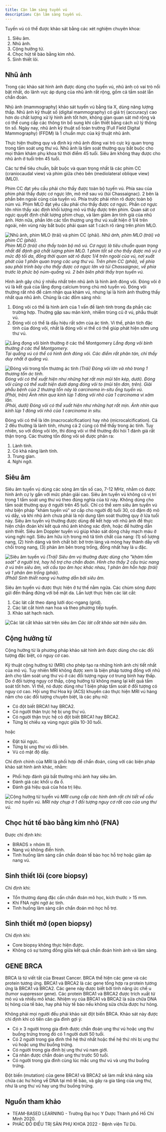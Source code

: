 ```yaml
---
title: Cận lâm sàng tuyến vú
description: Cận lâm sàng tuyến vú.
---
```


Tuyến vú có thể được khảo sát bằng các xét nghiệm chuyên khoa:

1. Siêu âm.
2. Nhũ ảnh.
3. Cộng hưởng từ.
4. Chọc hút tế bào bằng kim nhỏ.
5. Sinh thiết lõi.

## Nhũ ảnh

Trong các khảo sát hình ảnh được dùng cho tuyến vú, nhũ ảnh có vai trò nổi bật nhất, do lãnh vực áp dụng của nhũ ảnh rất rộng, gồm cả tầm soát lẫn chẩn đoán.

Nhũ ảnh (mammography) khảo sát tuyến vú bằng tia X, dùng năng lượng thấp. Nhũ ảnh kỹ thuật số (digital mammography) có giá trị (accuracy) cao hơn do chất lượng xử lý hình ảnh tốt hơn, không gian quan sát mở rộng và có thể cung cấp các thông tin bổ sung khi cần thiết bằng cách xử lý thông tin số. Ngày nay, nhũ ảnh kỹ thuật số toàn trường (Full Field Digital Mammography) (FFDM) là 1 chuẩn mực của kỹ thuật nhũ ảnh.

Thực hiện thường quy và định kỳ nhũ ảnh đóng vai trò cực kỳ quan trọng trong tầm soát ung thư vú. Nhũ ảnh là tầm soát thường quy bắt buộc cho mọi thăm khám phụ khoa từ thời điểm 45 tuổi. Siêu âm không thay được cho nhũ ảnh ở tuổi trên 45 tuổi.

Các tư thế tiêu chuẩn, bắt buộc và quan trọng nhất là các phim CC (craniocaudal view) và phim giữa chéo bên (mediolateral oblique view) (MLO).

Phim CC đạt yêu cầu phải cho thấy được toàn bộ tuyến vú. Phía sau của phim phải thấy được cơ ngực lớn, mô mỡ sau vú (túi Chassaignac). 2 bên là phần bên ngoài cùng của tuyến vú. Phía trước phải nhìn rõ được toàn bộ núm vú. Phim MLO đạt yêu cầu phải cho thấy được cơ ngực. Phần cơ ngực lớn nhìn thấy xác định khối lượng mô vú thấy được trên phim. Quan sát cơ ngực quyết định chất lượng phim chụp, và làm giảm âm tính giả của nhũ ảnh. Hơn nữa, phần lớn các tổn thương ung thư vú xuất hiện ở 1/4 trên ngoài, nên vùng này bắt buộc phải quan sát 1 cách rõ ràng trên phim MLO.

![Nhũ ảnh, phim MLO (trái) và phim CC (phải).](../../../assets/phu-khoa/can-lam-sang-tuyen-vu/nhu-anh.png)
_Nhũ ảnh, phim MLO (trái) và phim CC (phải).<br>Phim MLO (trái) cho thấy toàn bộ mô vú. Cơ ngực là tiêu chuẩn quan trọng nhất để đánh giá chất lượng phim MLO. 1 phim tốt sẽ cho thấy được mô vú ở mức độ tối da, đồng thời quan sát rõ được 1/4 trên ngoài của vú, nơi xuất phát của 1 phần quan trọng các ung thư vú. Trên phim CC (phải), về phía sau phải trình bày cho thấy được cơ ngực lớn và túi Chassaignac, về phía trước là phức bộ núm-quầng vú. 2 bên biên phải thấy trọn tuyến vú._

Hình ảnh gây chú ý nhiều nhất trên nhũ ảnh là hình ảnh đóng vôi. Đóng vôi ở vú là kết quả của lắng đọng calcium trong chủ mô tuyến vú. Đóng vôi thường rất nhỏ để cảm nhận qua khám vú, nhưng lại là hình ảnh thường thấy nhất qua nhũ ảnh. Chúng là các đốm sáng nhỏ:

1. Đóng vôi có thể là hình ảnh của 1 vấn đề lành tính trong đa phần các trường hợp. Thường gặp sau mãn kinh, nhiễm trùng cũ ở vú, phẫu thuật vú.
2. Đóng vôi có thể là dấu hiệu rất sớm của ác tính. Vì thế, phân tích đặc tính của đóng vôi, nhất là đóng vôi vi thể có thể giúp phát hiện sớm ung thư vú.

![Lắng đọng vôi bình thường ở các thể Montgomery](../../../assets/phu-khoa/can-lam-sang-tuyen-vu/lang-dong-voi-binh-thuong-o-cac-the-montgomery.png)
_Lắng đọng vôi bình thường ở các thể Montgomery.<br> Tại quầng vú có thể có hình ảnh đóng vôi. Các điểm rất phân tán, chỉ thấy duy nhất ở quầng vú._

![Đóng vôi trong tổn thương ác tính](../../../assets/phu-khoa/can-lam-sang-tuyen-vu/dong-voi-lon-va-nho-trong-ton-thuong-ac-tinh.png)
_(Trái) Đóng vôi lớn và nhỏ trong 1 thương tổn ác tính.<br>Đóng vôi có thể xuất hiện như những hạt rất mịn mũi tên kép, dưới). Đóng vôi cũng có thể xuất hiện dưới dạng đóng vôi to (mũi tên đơn, trên). Giải phẫu bệnh của 2 thương tổn này là carcinoma in-situ ống tuyến vú.<br>(Phải, trên) Ảnh nhìn qua kính lúp 1 đóng vôi nhỏ của 1 carcinoma vi xâm lấn.<br>(Phải, dưới) Đóng vôi có thể xuất hiện như những hạt rất mịn. Ảnh nhìn qua kính lúp 1 đóng vôi nhỏ của 1 carcinoma in situ._

Đóng vôi có thể là lớn (macrocalcification) hay nhỏ (microcalcification). Cả 2 đều thường là lành tính, nhưng cả 2 cùng có thể thấy trong ác tính. Tuy nhiên, so với đóng vôi lớn, thì đóng vôi vi thể thường đòi hỏi 1 đánh giá rất thận trọng. Các thương tổn đóng vôi sẽ được phân ra:

1. Lành tính.
2. Có khả năng lành tính.
3. Trung gian.
4. Nghi ngờ.

## Siêu âm

Siêu âm tuyến vú dùng các sóng âm tần số cao, 7-12 MHz, nhằm có được hình ảnh cự ly gần với mức phân giải cao. Siêu âm tuyến vú không có vị trí trong 1 tầm soát ung thư vú theo đúng nghĩa của từ này. Không dùng cho tầm soát thường quy ở người trên 45 tuổi. Chỉ có thể xem siêu âm tuyến vú như biện pháp "khám tuyến vú" sơ cấp cho người độ tuổi 30, có đậm độ mô vú dầy, và khi nhũ ảnh chưa phải là nội dung tầm soát thường quy ở lứa tuổi này. Siêu âm tuyến vú thường được dùng để kết hợp với nhũ ảnh để thực hiện chẩn đoán khi kết quả nhũ ảnh không xác định, hoặc để hướng dẫn sinh thiết. Siêu âm Doppler tuyến vú giúp khảo sát dòng chảy mạch máu ở vùng nghi ngờ. Siêu âm hữu ích trong mô tả tính chất của nang: (1) số
lượng nang, (2) hình dáng và tính chất bờ: bờ trơn láng và mỏng hay thành dầy với chồi trong nang, (3) phản âm bên trong trống, đồng nhất hay là u đặc.

![Siêu âm tuyến vú](../../../assets/phu-khoa/can-lam-sang-tuyen-vu/sieu-am-vu.png)
_(Trái) Siêu âm vú thường được dùng cho "khám tầm soát" ở người trẻ, hay hỗ trợ cho chẩn đoán. Hình cho thấy 2 cấu trúc nang ở vú trên siêu âm, với cấu tạo âm học khác nhau, 1 phản âm hỗn hợp (trái) và 1 phản âm trống (phải).<br>(Phải) Sinh thiết nang vú hướng dẫn bởi siêu âm._

Siêu âm tuyến vú được thực hiện ở tư thế nằm ngửa. Các chùm sóng được gửi đến thẳng đứng với bề mặt da. Lần lượt thực hiện các lát cắt:

1. Các lát cắt theo dạng lưới dọc-ngang (grid).
2. Các lát cắt hình nan hoa và theo phương tiếp tuyến.
3. Khảo sát hạch nách.

![Các lát cắt khảo sát trên siêu âm](../../../assets/phu-khoa/can-lam-sang-tuyen-vu/cac-lat-cat-khao-sat-tren-sieu-am.png)
_Các lát cắt khảo sát trên siêu âm._

## Cộng hưởng từ

Cộng hưởng từ là phương pháp khảo sát hình ảnh được dùng cho các đối tượng đặc biệt, có nguy cơ cao.

Kỹ thuật cộng hưởng từ (MRI) cho phép tạo ra những hình ảnh chi tiết nhất của mô vú. Tuy nhiên MRI không được xem là biện pháp tương đồng với nhũ ảnh cho tầm soát ung thư vú ở các đối tượng nguy cơ trung bình hay thấp. Do ở đối tượng nguy cơ thấp, cộng hưởng từ không mang lại kết quả tầm soát tốt hơn. Vì thế, nó được dùng như 1 biện pháp tầm soát ở đối tượng có nguy cơ cao. Hội ung thư Hoa kỳ (ACS) khuyến cáo thực hiện MRI vú hàng năm cho các đối tượng chuyên biệt, là các phụ nữ:

- Có đột biết BRCA1 hay BRCA2.
- Có người thân trực hệ bị ung thư vú.
- Có người thân trực hệ có đột biết BRCA1 hay BRCA2.
- Từng bị chiếu xạ vùng ngực giữa 10-30 tuổi.

hoặc

- Đặt túi ngực.
- Từng bị ung thư vú đối bên.
- Vú có mật độ dầy.

Chỉ định chính của MRI là phối hợp để chẩn đoán, cùng với các biện pháp khảo sát hình ảnh khác, nhằm:

- Phối hợp đánh giá bất thường nhũ ảnh hay siêu âm.
- Đánh giá các khối u đa ổ.
- Đánh giá hiệu quả của hóa trị liệu.

![Cộng hưởng từ tuyến vú](../../../assets/phu-khoa/can-lam-sang-tuyen-vu/cong-huong-tu-tuyen-vu.png)
_MRI cung cấp các hình ảnh rất chi tiết về cấu trúc mô tuyến vú. MRI này chụp ở 1 đối tượng nguy cơ rất cao của ung thư vú._

## Chọc hút tế bào bằng kim nhỏ (FNA)

Được chỉ định khi:

- BIRADS ≥ nhóm III.
- Nang vú không điển hình.
- Tình huống lâm sàng cần chẩn đoán tế bào học hỗ trợ hoặc giảm áp nang vú.

## Sinh thiết lõi (core biopsy)

Chỉ định khi:

- Tổn thương dạng đặc cần chẩn đoán mô học, kích thước > 15 mm.
- Khi FNA nghi ngờ ác tính.
- Tình huống lâm sàng cần chẩn đoán mô học hỗ trợ.

## Sinh thiết mở (open biopsy)

Chỉ định khi:

- Core biopsy không thực hiện được.
- Không có sự tương đồng giữa kết quả chẩn đoán hình ảnh và lâm sàng.

## GENE BRCA

BRCA là từ viết tắt của Breast Cancer. BRCA thể hiện các gene và các protein tương ứng. BRCA1 và BRCA2 là các gene tổng hợp ra protein tương ứng là BRCA1 và BRCA2. Các gene này được biết bởi tính năng ức chế u (tumor suppressor gene). Các protein BRCA1 và BRCA2 được trích xuất từ mô vú và nhiều mô khác. Nhiệm vụ của BRCA1 và BRCA2 là sửa chữa DNA bị hỏng của tế bào, hay phá hủy tế bào nếu không sửa chữa được hư hỏng.

Không phải mọi người đều phải khảo sát đột biến BRCA. Khảo sát này được chỉ định khi có tiền căn gia đình gợi ý:

- Có ≥ 3 người trong gia đình được chẩn đoán ung thư vú hoặc ung thư buồng trứng trong đó có 1 người dưới 50 tuổi.
- Có 2 người trong gia đình thế hệ thứ nhất hoặc thế hệ thứ nhì bị ung thư vú hoặc ung thư buồng trứng.
- Có người trong gia đình bị ung thư vú nam giới.
- Cá nhân được chẩn đoán ung thư trước 50 tuổi.
- Có người trong gia đình cùng lúc mắc ung thư vú và ung thư buồng trứng.

Đột biến (mutation) của gene BRCA1 và BRCA2 sẽ làm mất khả năng sửa chửa các hư hỏng về DNA tại mô tế bào, và gây ra gia tăng của ung thư, như là ung thư vú hay ung thư buồng trứng.

## Nguồn tham khảo

- TEAM-BASED LEARNING - Trường Đại học Y Dược Thành phố Hồ Chí Minh 2020.
- PHÁC ĐỒ ĐIỀU TRỊ SẢN PHỤ KHOA 2022 - Bệnh viện Từ Dũ.
